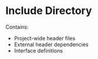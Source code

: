 # Include Directory

Contains:
- Project-wide header files
- External header dependencies
- Interface definitions
